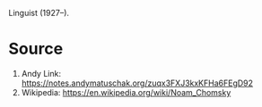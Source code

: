 Linguist (1927–).
# Source
1. Andy Link: https://notes.andymatuschak.org/zuqx3FXJ3kxKFHa6FEgD92
2. Wikipedia: https://en.wikipedia.org/wiki/Noam_Chomsky 